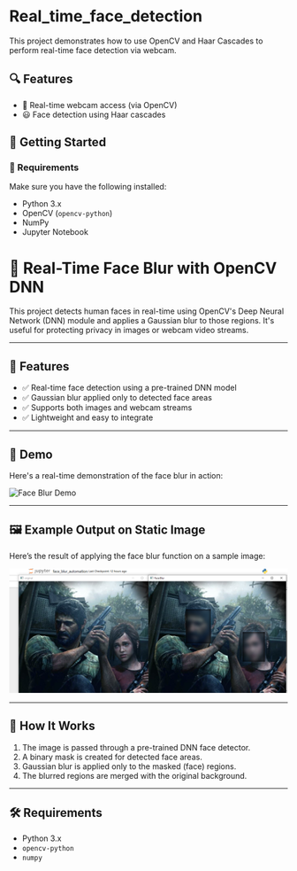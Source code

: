 # Real_time_face_detection
This project demonstrates how to use OpenCV and Haar Cascades to perform real-time face detection via webcam.
## 🔍 Features

- 🎥 Real-time webcam access (via OpenCV)
- 😃 Face detection using Haar cascades
## 🚀 Getting Started

### 🔧 Requirements

Make sure you have the following installed:

- Python 3.x
- OpenCV (`opencv-python`)
- NumPy
- Jupyter Notebook
  

# 🤖 Real-Time Face Blur with OpenCV DNN

This project detects human faces in real-time using OpenCV's Deep Neural Network (DNN) module and applies a Gaussian blur to those regions. It's useful for protecting privacy in images or webcam video streams.

---

## 📌 Features

- ✅ Real-time face detection using a pre-trained DNN model
- ✅ Gaussian blur applied only to detected face areas
- ✅ Supports both images and webcam streams
- ✅ Lightweight and easy to integrate

---

## 🎥 Demo

Here's a real-time demonstration of the face blur in action:

![Face Blur Demo](demo.gif)

---
## 🖼️ Example Output on Static Image

Here’s the result of applying the face blur function on a sample image:

![Output Static Image](output_static_image.png)

---
## 🧠 How It Works

1. The image is passed through a pre-trained DNN face detector.
2. A binary mask is created for detected face areas.
3. Gaussian blur is applied only to the masked (face) regions.
4. The blurred regions are merged with the original background.

---

## 🛠 Requirements

- Python 3.x
- `opencv-python`
- `numpy`
